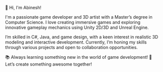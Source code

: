 👋 Hi, I'm Abinesh!

I'm a passionate game developer and 3D artist with a Master’s degree in Computer Science. 
I love creating immersive games and exploring innovative gameplay mechanics using Unity 2D/3D and Unreal Engine.

I’m skilled in C#, Java, and game design, with a keen interest in realistic 3D modeling and interactive development. 
Currently, I’m honing my skills through various projects and open to collaboration opportunities.

📚 Always learning something new in the world of game development!
🌱 Let’s create something awesome together!
